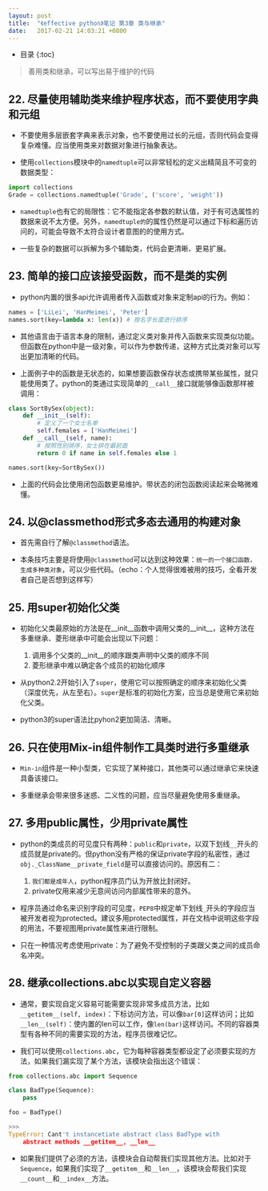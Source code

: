 ```yaml
---
layout: post
title:  "《effective python》笔记 第3章 类与继承"
date:   2017-02-21 14:03:21 +0800
---
```


* 目录
{:toc}

> 善用类和继承，可以写出易于维护的代码

## 22. 尽量使用辅助类来维护程序状态，而不要使用字典和元组

* 不要使用多层嵌套字典来表示对象，也不要使用过长的元组，否则代码会变得复杂难懂。应当使用类来对数据对象进行抽象表达。

* 使用`collections`模块中的`namedtuple`可以非常轻松的定义出精简且不可变的数据类型：

```python
import collections
Grade = collections.namedtuple('Grade', ('score', 'weight'))
```

* `namedtuple`也有它的局限性：它不能指定各参数的默认值，对于有可选属性的数据来说不太方便。另外，`namedtuple的`的属性仍然是可以通过下标和遍历访问的，可能会导致不太符合设计者意图的的使用方式。

* 一些复杂的数据可以拆解为多个辅助类，代码会更清晰、更易扩展。

## 23. 简单的接口应该接受函数，而不是类的实例

* python内置的很多api允许调用者传入函数或对象来定制api的行为。例如：

```python
names = ['LiLei', 'HanMeimei', 'Peter']
names.sort(key=lambda x: len(x)) # 按名字长度进行排序
```

* 其他语言由于语言本身的限制，通过定义类对象并传入函数来实现类似功能。但函数在python中是一级对象，可以作为参数传递，这种方式比类对象可以写出更加清晰的代码。

* 上面例子中的函数是无状态的，如果想要函数保存状态或携带某些属性，就只能使用类了。python的类通过实现简单的`__call__`接口就能够像函数那样被调用：

```python
class SortBySex(object):
    def __init__(self):
        # 定义了一个女士名单
        self.females = ['HanMeimei']
    def __call__(self, name):
        # 按照性别排序，女士排在最前面
        return 0 if name in self.females else 1

names.sort(key=SortBySex())
```

* 上面的代码会比使用闭包函数更易维护。带状态的闭包函数阅读起来会略微难懂。

## 24. 以@classmethod形式多态去通用的构建对象

* 首先需自行了解`@classmethod`语法。

* 本条技巧主要是将使用`@classmethod`可以达到这种效果：`统一的一个接口函数，生成多种类对象`，可以少些代码。（echo：个人觉得很难被用的技巧，全看开发者自己是否想到这样写）

## 25. 用super初始化父类

* 初始化父类最原始的方法是在__init__函数中调用父类的__init__，这种方法在多重继承、菱形继承中可能会出现以下问题：
  1. 调用多个父类的__init__的顺序跟类声明中父类的顺序不同
  2. 菱形继承中难以确定各个成员的初始化顺序

* 从python2.2开始引入了`super`，使用它可以按照确定的顺序来初始化父类（深度优先，从左至右）。`super`是标准的初始化方案，应当总是使用它来初始化父类。

* python3的super语法比pyhon2更加简洁、清晰。

## 26. 只在使用Mix-in组件制作工具类时进行多重继承

* `Min-in`组件是一种小型类，它实现了某种接口，其他类可以通过继承它来快速具备该接口。

* 多重继承会带来很多迷惑、二义性的问题，应当尽量避免使用多重继承。

## 27. 多用public属性，少用private属性

* python的类成员的可见度只有两种：`public`和`private`，以双下划线`__`开头的成员就是private的。但python没有严格的保证private字段的私密性，通过`obj._ClassName__private_field`是可以直接访问的。原因有二：

  1. `我们都是成年人`，python程序员门认为开放比封闭好。
  2. private仅用来减少无意间访问内部属性带来的意外。

* 程序员通过命名来识别字段的可见度，`PEP8`中规定单下划线`_`开头的字段应当被开发者视为protected。建议多用protected属性，并在文档中说明这些字段的用法，不要视图用private属性来进行限制。

* 只在一种情况考虑使用private：为了避免不受控制的子类跟父类之间的成员命名冲突。

## 28. 继承collections.abc以实现自定义容器

* 通常，要实现自定义容易可能需要实现非常多成员方法，比如`__getitem__(self, index)`：下标访问方法，可以像`bar[0]`这样访问；比如`__len__(self)`：使内置的len可以工作，像`len(bar)`这样访问。不同的容器类型有各种不同的需要实现的方法，程序员很难记忆。

* 我们可以使用`collections.abc`，它为每种容器类型都设定了必须要实现的方法，如果我们漏实现了某个方法，该模块会指出这个错误：

```python
from collections.abc import Sequence

class BadType(Sequence):
    pass

foo = BadType()

>>>
TypeError: Cant't instancetiate abstract class BadType with
    abstract methods __getitem__, __len__
```

* 如果我们提供了必须的方法，该模块会自动帮我们实现其他方法。比如对于`Sequence`，如果我们实现了`__getitem__`和`__len__`，该模块会帮我们实现`__count__`和`__index__`方法。